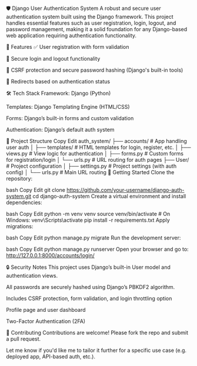 🛡️ Django User Authentication System
A robust and secure user authentication system built using the Django framework. This project handles essential features such as user registration, login, logout, and password management, making it a solid foundation for any Django-based web application requiring authentication functionality.

🔧 Features
✅ User registration with form validation

🔐 Secure login and logout functionality

🧼 CSRF protection and secure password hashing (Django's built-in tools)

🎯 Redirects based on authentication status

🛠️ Tech Stack
Framework: Django (Python)

Templates: Django Templating Engine (HTML/CSS)

Forms: Django’s built-in forms and custom validation

Authentication: Django’s default auth system

📁 Project Structure
Copy
Edit
auth_system/
├── accounts/           # App handling user auth
│   ├── templates/      # HTML templates for login, register, etc.
│   ├── views.py        # View logic for authentication
│   ├── forms.py        # Custom forms for registration/login
│   └── urls.py         # URL routing for auth pages
├── User/        # Project configuration
│   ├── settings.py     # Project settings (with auth config)
│   └── urls.py         # Main URL routing
🚀 Getting Started
Clone the repository:

bash
Copy
Edit
git clone https://github.com/your-username/django-auth-system.git
cd django-auth-system
Create a virtual environment and install dependencies:

bash
Copy
Edit
python -m venv venv
source venv/bin/activate  # On Windows: venv\Scripts\activate
pip install -r requirements.txt
Apply migrations:

bash
Copy
Edit
python manage.py migrate
Run the development server:

bash
Copy
Edit
python manage.py runserver
Open your browser and go to: http://127.0.0.1:8000/accounts/login/

🔒 Security Notes
This project uses Django’s built-in User model and authentication views.

All passwords are securely hashed using Django’s PBKDF2 algorithm.

Includes CSRF protection, form validation, and login throttling option

Profile page and user dashboard

Two-Factor Authentication (2FA)

🤝 Contributing
Contributions are welcome! Please fork the repo and submit a pull request.

Let me know if you'd like me to tailor it further for a specific use case (e.g. deployed app, API-based auth, etc.).





